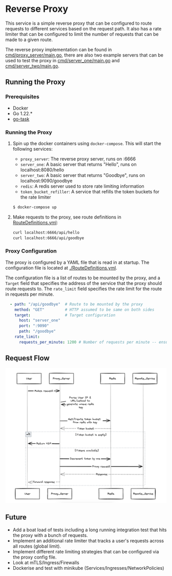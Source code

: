 # Reverse Proxy

This service is a simple reverse proxy that can be configured to route requests to different services based on the request path. It also has a rate limiter that can be configured to limit the number of requests that can be made to a given route.

The reverse proxy implementation can be found in [cmd/proxy_server/main.go](./cmd/proxy_server/main.go), there are also two example servers that can be used to test the proxy in [cmd/server_one/main.go](./cmd/server_one/main.go) and [cmd/server_two/main.go](./cmd/server_two/main.go).


## Running the Proxy

### Prerequisites
- Docker
- Go 1.22.*
- [go-task](https://taskfile.dev/installation/)

### Running the Proxy

1. Spin up the docker containers using `docker-compose`. This will start the following services:
     - `proxy_server`: The reverse proxy server, runs on :6666
     - `server_one`: A basic server that returns "Hello", runs on localhost:8080/hello
     - `server_two`: A basic server that returns "Goodbye", runs on localhost:9090/goodbye
     - `redis`: A redis server used to store rate limiting information
     - `token_bucket_refiller`: A service that refills the token buckets for the rate limiter

    ```bash 
    $ docker-compose up
    ```

2. Make requests to the proxy, see route definitions in [RouteDefinitions.yml](./RouteDefinitions.yml):
    ```bash
    curl localhost:6666/api/hello
    curl localhost:6666/api/goodbye
    ```

### Proxy Configuration

The proxy is configured by a YAML file that is read in at startup. The configuration file is located at [./RouteDefinitions.yml](./RouteDefinitions.yml). 

The configuration file is a list of routes to be mounted by the proxy, and a `Target` field that specifies the address of the service that the proxy should route requests to. The `rate_limit` field specifies the rate limit for the route in requests per minute.

```yaml
  - path: "/api/goodbye"  # Route to be mounted by the proxy
    method: "GET"         # HTTP assumed to be same on both sides
    target:               # Target configuration
      host: "server_one"
      port: ":9090"
      path: "/goodbye"
    rate_limit:
      requests_per_minute: 1200 # Number of requests per minute -- ensure divisible by 60 for exact limiting
```

## Request Flow

![Request Flow](./docs/request_flow.png)

## Future

- Add a boat load of tests including a long running integration test that hits the proxy with a bunch of requests.
- Implement an additional rate limiter that tracks a user's requests across all routes (global limit).
- Implement different rate limiting strategies that can be configured via the proxy config file.
- Look at mTLS/Ingress/Firewalls
- Dockerise and test with minikube (Services/Ingresses/NetworkPolicies)
